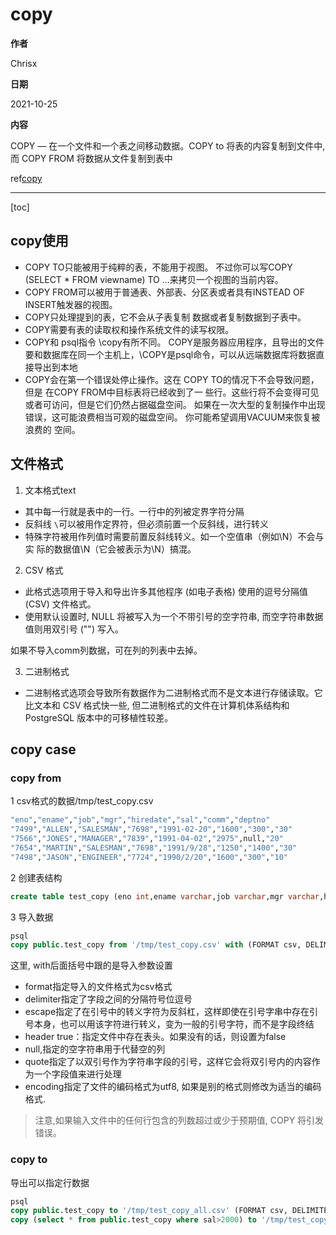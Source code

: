 # copy

**作者**

Chrisx

**日期**

2021-10-25

**内容**

COPY — 在一个文件和一个表之间移动数据。COPY to 将表的内容复制到文件中, 而 COPY FROM 将数据从文件复制到表中

<!--
最大的优势就是速度。优势在让我们跳过shared buffer,wal buffer。直接写文件。
-->

ref[copy](https://www.postgresql.org/docs/12/sql-copy.html)

----

[toc]

## copy使用

* COPY TO只能被用于纯粹的表，不能用于视图。 不过你可以写COPY (SELECT * FROM viewname) TO ...来拷贝一个视图的当前内容。
* COPY FROM可以被用于普通表、外部表、分区表或者具有INSTEAD OF INSERT触发器的视图。
* COPY只处理提到的表，它不会从子表复制 数据或者复制数据到子表中。
* COPY需要有表的读取权和操作系统文件的读写权限。
* COPY和 psql指令 \copy有所不同。 COPY是服务器应用程序，且导出的文件要和数据库在同一个主机上，\COPY是psql命令，可以从远端数据库将数据直接导出到本地
* COPY会在第一个错误处停止操作。这在 COPY TO的情况下不会导致问题，但是 在COPY FROM中目标表将已经收到了一 些行。这些行将不会变得可见或者可访问，但是它们仍然占据磁盘空间。 如果在一次大型的复制操作中出现错误，这可能浪费相当可观的磁盘空间。 你可能希望调用VACUUM来恢复被浪费的 空间。

## 文件格式

1. 文本格式text

* 其中每一行就是表中的一行。一行中的列被定界字符分隔
* 反斜线 `\`可以被用作定界符，但必须前置一个反斜线，进行转义
* 特殊字符被用作列值时需要前置反斜线转义。如一个空值串（例如\N）不会与实 际的数据值\N（它会被表示为\\N）搞混。

2. CSV 格式

* 此格式选项用于导入和导出许多其他程序 (如电子表格) 使用的逗号分隔值 (CSV) 文件格式。
* 使用默认设置时, NULL 将被写入为一个不带引号的空字符串, 而空字符串数据值则用双引号 ("") 写入。

如果不导入comm列数据，可在列的列表中去掉。

3. 二进制格式

* 二进制格式选项会导致所有数据作为二进制格式而不是文本进行存储读取。它比文本和 CSV 格式快一些, 但二进制格式的文件在计算机体系结构和 PostgreSQL 版本中的可移植性较差。

## copy case

### copy from

1 csv格式的数据/tmp/test_copy.csv

``` bash
"eno","ename","job","mgr","hiredate","sal","comm","deptno"
"7499","ALLEN","SALESMAN","7698","1991-02-20","1600","300","30"
"7566","JONES","MANAGER","7839","1991-04-02","2975",null,"20"
"7654","MARTIN","SALESMAN","7698","1991/9/28","1250","1400","30"
"7498","JASON","ENGINEER","7724","1990/2/20","1600","300","10"
```

2 创建表结构

```sql
create table test_copy (eno int,ename varchar,job varchar,mgr varchar,hiredate timestamp,sal int,comm varchar,deptno int);

```

3 导入数据

```sql
psql
copy public.test_copy from '/tmp/test_copy.csv' with (FORMAT csv, DELIMITER ',', escape '\', header true, quote '"', null 'null', encoding 'UTF8');

```

这里, with后面括号中跟的是导入参数设置

* format指定导入的文件格式为csv格式
* delimiter指定了字段之间的分隔符号位逗号
* escape指定了在引号中的转义字符为反斜杠，这样即使在引号字串中存在引号本身，也可以用该字符进行转义，变为一般的引号字符，而不是字段终结
* header true：指定文件中存在表头。如果没有的话，则设置为false
* null,指定的空字符串用于代替空的列
* quote指定了以双引号作为字符串字段的引号，这样它会将双引号内的内容作为一个字段值来进行处理
* encoding指定了文件的编码格式为utf8, 如果是别的格式则修改为适当的编码格式.

> 注意,如果输入文件中的任何行包含的列数超过或少于预期值, COPY 将引发错误。

### copy to

导出可以指定行数据

```sql
psql
copy public.test_copy to '/tmp/test_copy_all.csv' (FORMAT csv, DELIMITER ',', escape '\', header true, quote '"', null 'null', encoding 'UTF8');
copy (select * from public.test_copy where sal>2000) to '/tmp/test_copy_2000.csv';

```
